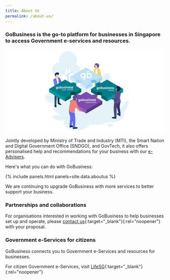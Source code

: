 ```yaml
---
title: About Us
permalink: /about-us/
---
```


### GoBusiness is the go-to platform for businesses in Singapore to access Government e-services and resources.

![about us image](/images/abtus.png)

Jointly developed by Ministry of Trade and Industry (MTI), the Smart Nation and Digital Government Office (SNDGO), and GovTech, it also offers personalised help and recommendations for your business with our [e-Advisers](/e-services/guides-for-biz/).

Here's what you can do with GoBusiness:

{% include panels.html panels=site.data.aboutus %}

We are continuing to upgrade GoBusiness with more services to better support your business.

### Partnerships and collaborations

For organisations interested in working with GoBusiness to help businesses set up and operate, please [contact us](https://go.gov.sg/gobizcollab){:target="_blank"}{:rel="noopener"} with your proposal.

### Government e-Services for citizens

GoBusiness connects you to Government e-Services and resources for businesses.

For citizen Government e-Services, visit [LifeSG](https://www.life.gov.sg/?utm_source=gobiz&utm_medium=referral&utm_campaign=gobiz&utm_content=aboutus){:target="_blank"}{:rel="noopener"}

<script src="/jquery/jquery.min.js"></script>
<script src="/jquery/bp-menu-new-tab.js"></script>